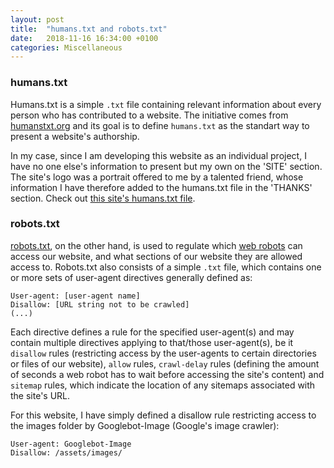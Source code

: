 ```yaml
---
layout: post
title:  "humans.txt and robots.txt"
date:   2018-11-16 16:34:00 +0100
categories: Miscellaneous
---
```


### humans.txt ###

Humans.txt is a simple `.txt` file containing relevant information about every person who has contributed to a website. The initiative comes from [humanstxt.org](http://humanstxt.org) and its goal is to define `humans.txt` as the standart way to present a website's authorship.

In my case, since I am developing this website as an individual project, I have no one else's information to present but my own on the 'SITE' section. The site's logo was a portrait offered to me by a talented friend, whose information I have therefore added to the humans.txt file in the 'THANKS' section. Check out [this site's humans.txt file](/../../humans.txt).

### robots.txt ###

[robots.txt](http://www.robotstxt.org), on the other hand, is used to regulate which [web robots](http://www.robotstxt.org/faq/what.html) can access our website, and what sections of our website they are allowed access to. Robots.txt also consists of a simple `.txt` file, which contains one or more sets of user-agent directives generally defined as:

```
User-agent: [user-agent name]
Disallow: [URL string not to be crawled]
(...)
```

Each directive defines a rule for the specified user-agent(s) and may contain multiple directives applying to that/those user-agent(s), be it `disallow` rules (restricting access by the user-agents to certain directories or files of our website), `allow` rules, `crawl-delay` rules (defining the amount of seconds a web robot has to wait before accessing the site's content) and `sitemap` rules, which indicate the location of any sitemaps associated with the site's URL.

For this website, I have simply defined a disallow rule restricting access to the images folder by Googlebot-Image (Google's image crawler):

```
User-agent: Googlebot-Image
Disallow: /assets/images/
```

